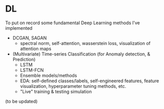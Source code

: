 # DL
To put on record some fundamental Deep Learning methods I've implemented

- DCGAN, SAGAN
  - spectral norm, self-attention, wasserstein loss, visualization of attention maps
- (Multivariate) Time-series Classification (for Anomaly detection, & Prediction)
  - LSTM
  - LSTM-FCN
  - Ensemble models/methods
  - EDA: self-defined classes/labels, self-engineered features, feature visualization, hyperparameter tuning methods, etc.
  - "Live" training & testing simulation

(to be updated)
